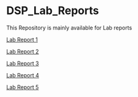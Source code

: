 # DSP_Lab_Reports
This Repository is mainly available for Lab reports 

<a href="https://github.com/Promit-Biswas/DSP_Lab_Reports/tree/main/DSP%20Lab1">Lab Report 1</a>

<a href="https://github.com/Promit-Biswas/DSP_Lab_Reports/tree/main/DSP%20Lab2">Lab Report 2</a>

<a href="https://github.com/Promit-Biswas/DSP_Lab_Reports/tree/main/DSP%20Lab3">Lab Report 3</a>

<a href="https://github.com/Promit-Biswas/DSP_Lab_Reports/tree/main/DSP%20Lab4">Lab Report 4</a>

<a href="https://github.com/Promit-Biswas/DSP_Lab_Reports/tree/main/DSP%20Lab5">Lab Report 5</a>
